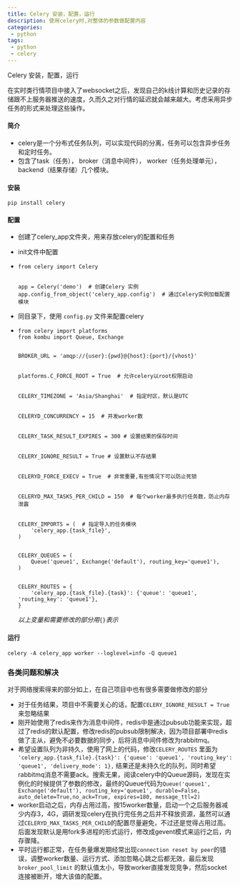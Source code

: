 ```yaml
---
title: Celery 安装，配置，运行
description: 使用celery时,对整体的参数做配置内容
categories:
 - python
tags:
 - python
 - celery
---
```


Celery 安装，配置，运行

在实时类行情项目中接入了websocket之后，发现自己的k线计算和历史记录的存储跟不上服务器推送的速度，久而久之对行情的延迟就会越来越大。考虑采用异步任务的形式来处理这些操作。

#### 简介

- celery是一个分布式任务队列，可以实现代码的分离，任务可以包含异步任务和定时任务。
- 包含了task（任务）， broker（消息中间件）， worker（任务处理单元）， backend（结果存储）几个模块。

#### 安装

```
pip install celery
```

#### 配置

- 创建了celery_app文件夹，用来存放celery的配置和任务

- init文件中配置

- ```
  from celery import Celery


  app = Celery('demo')  # 创建Celery 实例
  app.config_from_object('celery_app.config')  # 通过Celery实例加载配置模块
  ```

- 同目录下，使用 `config.py` 文件来配置celery

- ```
  from celery import platforms
  from kombu import Queue, Exchange


  BROKER_URL = 'amqp://{user}:{pwd}@{host}:{port}/{vhost}'


  platforms.C_FORCE_ROOT = True  # 允许celery以root权限启动


  CELERY_TIMEZONE = 'Asia/Shanghai'  # 指定时区，默认是UTC


  CELERYD_CONCURRENCY = 15  # 并发worker数


  CELERY_TASK_RESULT_EXPIRES = 300 # 设置结果的保存时间


  CELERY_IGNORE_RESULT = True # 设置默认不存结果


  CELERYD_FORCE_EXECV = True  # 非常重要,有些情况下可以防止死锁


  CELERYD_MAX_TASKS_PER_CHILD = 150  # 每个worker最多执行任务数，防止内存泄露


  CELERY_IMPORTS = (  # 指定导入的任务模块
      'celery_app.{task_file}',
  )


  CELERY_QUEUES = (
      Queue('queue1', Exchange('default'), routing_key='queue1'),
  )


  CELERY_ROUTES = {
      'celery_app.{task_file}.{task}': {'queue': 'queue1', 'routing_key': 'queue1'},
  }
  ```

  *以上变量和需要修改的部分用*`{}`*表示*

#### 运行

```
celery -A celery_app worker --loglevel=info -Q queue1
```

### 各类问题和解决

对于网络搜索得来的部分如上，在自己项目中也有很多需要做修改的部分

- 对于任务结果，项目中不需要关心的话，配置`CELERY_IGNORE_RESULT = True` 来忽略结果
- 刚开始使用了redis来作为消息中间件，redis中是通过pubsub功能来实现，超过了redis的默认配置，修改redis的pubsub限制解决，因为项目部署中redis做了主从，避免不必要数据的同步，后将消息中间件修改为rabbitmq。
- 希望设置队列为非持久，使用了网上的代码，修改`CELERY_ROUTES` 里面为 `'celery_app.{task_file}.{task}': {'queue': 'queue1', 'routing_key': 'queue1', 'delivery_mode': 1},` 结果还是未持久化的队列，同时希望rabbitmq消息不需要ack。搜索无果，阅读celery中的Queue源码，发现在实例化的时候提供了参数的修改，最终的Queue代码为`Queue('queue1', Exchange('default'), routing_key='queue1', durable=False, auto_delete=True,no_ack=True, expires=180, message_ttl=2)`
- worker启动之后，内存占用过高，按15worker数量，启动一个之后服务器减少内存3，4G，调研发现celery在执行完任务之后并不释放资源，虽然可以通过`CELERYD_MAX_TASKS_PER_CHILD`的配置尽量避免，不过还是觉得占用过高。后面发现默认是用fork多进程的形式运行，修改成gevent模式来运行之后，内存骤降。
- 平时运行都正常，在任务量爆发期经常出现`connection reset by peer`的错误，调整worker数量、运行方式、添加忽略心跳之后都无效，最后发现`broker_pool_limit` 的默认值太小，导致worker直接发现竞争，然后socket连接被断开，增大该值的配置。